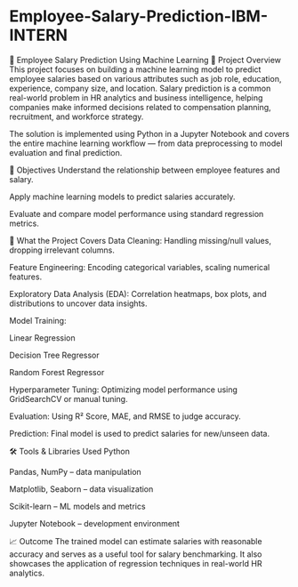 # Employee-Salary-Prediction-IBM-INTERN

💼 Employee Salary Prediction Using Machine Learning
📖 Project Overview
This project focuses on building a machine learning model to predict employee salaries based on various attributes such as job role, education, experience, company size, and location. Salary prediction is a common real-world problem in HR analytics and business intelligence, helping companies make informed decisions related to compensation planning, recruitment, and workforce strategy.

The solution is implemented using Python in a Jupyter Notebook and covers the entire machine learning workflow — from data preprocessing to model evaluation and final prediction.

🎯 Objectives
Understand the relationship between employee features and salary.

Apply machine learning models to predict salaries accurately.

Evaluate and compare model performance using standard regression metrics.

🧠 What the Project Covers
Data Cleaning: Handling missing/null values, dropping irrelevant columns.

Feature Engineering: Encoding categorical variables, scaling numerical features.

Exploratory Data Analysis (EDA): Correlation heatmaps, box plots, and distributions to uncover data insights.

Model Training:

Linear Regression

Decision Tree Regressor

Random Forest Regressor

Hyperparameter Tuning: Optimizing model performance using GridSearchCV or manual tuning.

Evaluation: Using R² Score, MAE, and RMSE to judge accuracy.

Prediction: Final model is used to predict salaries for new/unseen data.

🛠️ Tools & Libraries Used
Python

Pandas, NumPy – data manipulation

Matplotlib, Seaborn – data visualization

Scikit-learn – ML models and metrics

Jupyter Notebook – development environment

📈 Outcome
The trained model can estimate salaries with reasonable accuracy and serves as a useful tool for salary benchmarking. It also showcases the application of regression techniques in real-world HR analytics.
